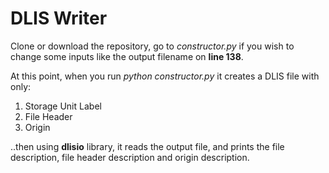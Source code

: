 # DLIS Writer


Clone or download the repository, go to *constructor.py* if you wish to change some inputs like the output filename on **line 138**.

At this point, when you run *python constructor.py* it creates a DLIS file with only:

1. Storage Unit Label
2. File Header
3. Origin

..then using **dlisio** library, it reads the output file, and prints the file description, file header description and origin description.